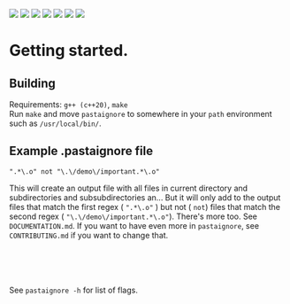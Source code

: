 ![](https://img.shields.io/static/v1?label=tests&message=passing&color=success) ![](https://img.shields.io/static/v1?label=version&message=development&color=informational) ![](https://img.shields.io/static/v1?label=build&message=passing&color=success) ![](https://shields.io/github/directory-file-count/saltq144/pastaignore) ![](https://img.shields.io/github/languages/code-size/saltq144/pastaignore) ![](https://img.shields.io/github/license/saltq144/pastaignore) ![](https://img.shields.io/github/last-commit/saltq144/pastaignore)
# Getting started.
## Building
Requirements: ```g++ (c++20)```, ```make```
<br>Run ```make``` and move ```pastaignore``` to somewhere in your ```path``` environment such as ```/usr/local/bin/```.
## Example .pastaignore file
```
".*\.o" not "\.\/demo\/important.*\.o"
```
This will create an output file with all files in current directory and subdirectories and subsubdirectories an... But it will only add to the output files that match the first regex ( ```".*\.o"``` ) but not ( ```not```) files that match the second regex ( ```"\.\/demo\/important.*\.o"```). There's more too. See ```DOCUMENTATION.md```. If you want to have even more in ```pastaignore```, see ```CONTRIBUTING.md``` if you want to change that.

<br><br><br><br>
See ```pastaignore -h``` for list of flags.